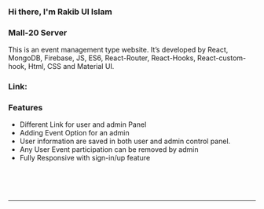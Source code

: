 
### Hi there, I'm Rakib Ul Islam

### Mall-20 Server
This is an event management type website. It’s developed by React, MongoDB, Firebase, JS, ES6, React-Router, React-Hooks, React-custom-hook, Html, CSS and Material UI.


### Link: 

### Features
-	Different Link for user and admin Panel
-	Adding Event Option for an admin
-	User information are saved in both user and admin control panel.
-	Any User Event participation can be removed by admin
-	Fully Responsive with sign-in/up feature

<br />
<br />
<br />

---

